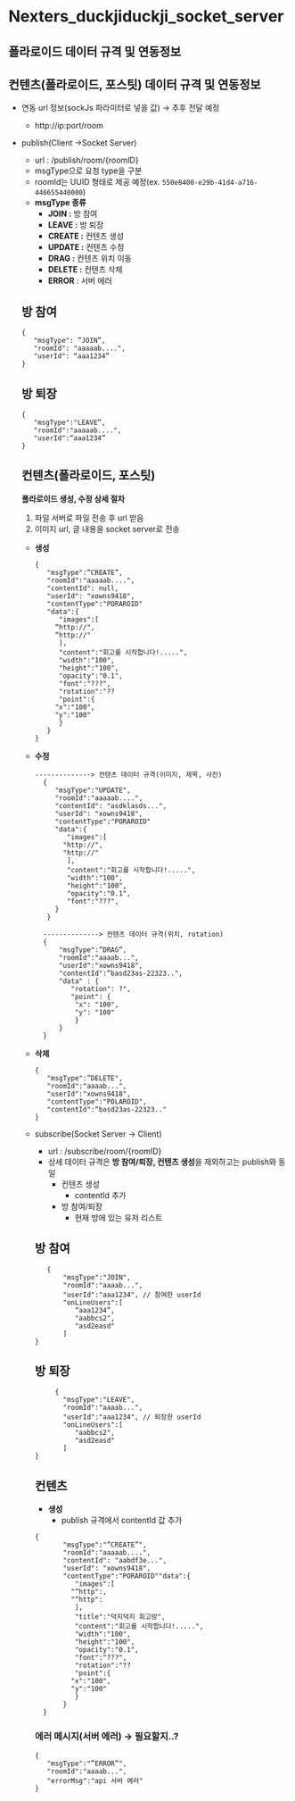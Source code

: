 # Nexters_duckjiduckji_socket_server

## **폴라로이드 데이터 규격 및 연동정보**

## 컨텐츠(폴라로이드, 포스팃) **데이터 규격 및 연동정보**

- 연동 url 정보(sockJs 파라미터로 넣을 값) → 추후 전달 예정
    - http://ip:port/room
- publish(Client →Socket Server)
    - url : /publish/room/{roomID}
    - msgType으로 요청 type을 구분
    - roomId는 UUID 형태로 제공 예정(ex. `550e8400-e29b-41d4-a716-446655440000`)
    - **msgType 종류**
        - **JOIN :** 방 참여
        - **LEAVE :** 방 퇴장
        - **CREATE :** 컨텐츠 생성
        - **UPDATE :** 컨텐츠 수정
        - **DRAG :** 컨텐츠 위치 이동
        - **DELETE :** 컨텐츠 삭제
        - **ERROR** : 서버 에러
    
    ## 방 참여
    
    ```
    {
	   "msgType": ”JOIN”,
	   "roomId": "aaaaab....",
	   "userId": “aaa1234”
    }
    ```
    
    ## 방 퇴장
    
    ```
   {
	   "msgType":"LEAVE”,
	   "roomId":"aaaaab....",
	   "userId":“aaa1234”
    }
    ```
    
    ## 컨텐츠(폴라로이드, 포스팃)
    
    **폴라로이드 생성, 수정 상세 절차** 
    
    1. 파일 서버로 파일 전송 후 url 받음
    2. 이미지 url, 글 내용을 socket server로 전송
    
    
    - **생성**
        
        ```
    	{
		   "msgType":”CREATE”,
		   "roomId":"aaaaab....",
		   "contentId": null,
		   "userId": "xowns9418",
		   "contentType":"PORAROID"
		   "data":{
		      "images":[
			 “http://",
			 “http://"
		      ],
		      "content":"회고를 시작합니다!.....",
		      "width":"100",
		      "height":"100",
		      "opacity":"0.1",
		      "font":"???",
		      "rotation":"??
		      "point":{
			 "x":"100",
			 "y":"100"
		      }
		   }
      }
      ```
        
    - **수정**
        
      ```
      --------------> 컨텐츠 데이터 규격(이미지, 제목, 사진)
     	{
		   "msgType":"UPDATE",
		   "roomId":"aaaaab....",
		   "contentId": "asdklasds...",
		   "userId": "xowns9418",
		   "contentType":"PORAROID"
		   "data":{
		      "images":[
			 "http://",
			 "http://"
		      ],
		      "content":"회고를 시작합니다!.....",
		      "width":"100",
		      "height":"100",
		      "opacity":"0.1",
		      "font":"???",
		   }
     	 }
      ```
      ```
        --------------> 컨텐츠 데이터 규격(위치, rotation)
		{
			"msgType":”DRAG”,
			"roomId":"aaaab...",
			"userId":"xowns9418",
			"contentId":“basd23as-22323..",
			"data" : {
			   "rotation": ?",
			   "point": {
				"x": "100",
				"y": "100"
			    }
			}   
		}
      ```
            
    - **삭제**
        
        ```
		{
		   "msgType":”DELETE",
		   "roomId":"aaaab...",
		   "userId":"xowns9418",
		   "contentType":"POLAROID",
		   "contentId":“basd23as-22323.."
		}

        ```
        
    
    - subscribe(Socket Server → Client)
        - url : /subscribe/room/{roomID}
        - 상세 데이터 규격은 **방 참여/퇴장, 컨텐츠 생성**을 제외하고는 publish와 동일
            - 컨텐츠 생성
                - contentId 추가
            - 방 참여/퇴장
                - 현재 방에 있는 유저 리스트   
            
        
        ## 방 참여
        
        ```
	       {
			   "msgType":"JOIN",
			   "roomId":"aaaab...",
			   "userId":"aaa1234", // 참여한 userId
			   "onLineUsers":[
			      “aaa1234”,
			      "aabbcs2",
			      "asd2easd"
			   ]
		}
        ```
        
        ## 방 퇴장
        
        ```
        	 {
			   "msgType":"LEAVE",
			   "roomId":"aaaab...",
			   "userId":"aaa1234", // 퇴장한 userId
			   "onLineUsers":[
			      "aabbcs2",
			      "asd2easd"
			   ]
		}
        ```
        
        ## 컨텐츠
        
        - **생성**
            - publish 규격에서 contentId 값 추가
            
             
        ```
		{
			   "msgType":"”CREATE”",
			   "roomId":"aaaaab....",
			   "contentId": "aabdf3e...",
			   "userId": "xowns9418",
			   "contentType":"PORAROID""data":{
			      "images":[
				 "“http":,
				 "“http":
			      ],
			      "title":"덕지덕지 회고방",
			      "content":"회고를 시작합니다!.....",
			      "width":"100",
			      "height":"100",
			      "opacity":"0.1",
			      "font":"???",
			      "rotation":"??
			      "point":{
				 "x":"100",
				 "y":"100"
			      }
			   }
	      }
      ```
            
        
        ### 에러 메시지(서버 에러) → 필요할지..?
        
        ```
  	   	{
		   "msgType":"”ERROR”",
		   "roomId":"aaaab...",
		   "errorMsg":"api 서버 에러"
		}
        ```
